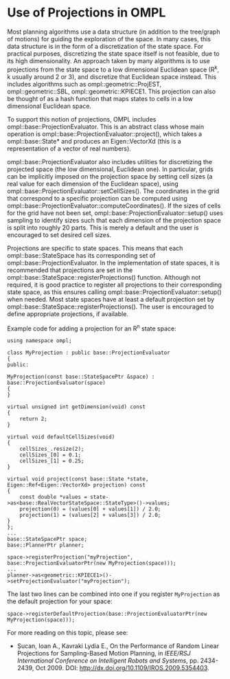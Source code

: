 # Use of Projections in OMPL

Most planning algorithms use a data structure (in addition to the tree/graph of motions) for guiding the exploration of the space. In many cases, this data structure is in the form of a discretization of the state space. For practical purposes, discretizing the state space itself is not feasible, due to its high dimensionality. An approach taken by many algorithms is to use projections from the state space to a low dimensional Euclidean space (R<sup>k</sup>, k usually around 2 or 3), and discretize that Euclidean space instead. This includes algorithms such as ompl::geometric::ProjEST, ompl::geometric::SBL, ompl::geometric::KPIECE1. This projection can also be thought of as a hash function that maps states to cells in a low dimensional Euclidean space.

To support this notion of projections, OMPL includes ompl::base::ProjectionEvaluator. This is an abstract class whose main operation is ompl::base::ProjectionEvaluator::project(), which takes a ompl::base::State* and produces an Eigen::VectorXd (this is a representation of a vector of real numbers).

ompl::base::ProjectionEvaluator also includes utilities for discretizing the projected space (the low dimensional, Euclidean one). In particular, grids can be implicitly imposed on the projection space by setting cell sizes (a real value for each dimension of the Euclidean space), using ompl::base::ProjectionEvaluator::setCellSizes(). The coordinates in the grid that correspond to a specific projection can be computed using ompl::base::ProjectionEvaluator::computeCoordinates(). If the sizes of cells for the grid have not been set, ompl::base::ProjectionEvaluator::setup() uses sampling to identify sizes such that each dimension of the projection space is split into roughly 20 parts. This is merely a default and the user is encouraged to set desired cell sizes.

Projections are specific to state spaces. This means that each ompl::base::StateSpace has its corresponding set of ompl::base::ProjectionEvaluator. In the implementation of state spaces, it is recommended that projections are set in the ompl::base::StateSpace::registerProjections() function. Although not required, it is good practice to register all projections to their corresponding state space, as this ensures calling ompl::base::ProjectionEvaluator::setup() when needed. Most state spaces have at least a default projection set by ompl::base::StateSpace::registerProjections(). The user is encouraged to define appropriate projections, if available.

Example code for adding a projection for an R<sup>n</sup> state space:

~~~{.cpp}
using namespace ompl;

class MyProjection : public base::ProjectionEvaluator
{
public:

MyProjection(const base::StateSpacePtr &space) : base::ProjectionEvaluator(space)
{
}

virtual unsigned int getDimension(void) const
{
    return 2;
}

virtual void defaultCellSizes(void)
{
    cellSizes_.resize(2);
    cellSizes_[0] = 0.1;
    cellSizes_[1] = 0.25;
}

virtual void project(const base::State *state, Eigen::Ref<Eigen::VectorXd> projection) const
{
    const double *values = state->as<base::RealVectorStateSpace::StateType>()->values;
    projection(0) = (values[0] + values[1]) / 2.0;
    projection(1) = (values[2] + values[3]) / 2.0;
}
};
...
base::StateSpacePtr space;
base::PlannerPtr planner;

space->registerProjection("myProjection", base::ProjectionEvaluatorPtr(new MyProjection(space)));
...
planner->as<geometric::KPIECE1>()->setProjectionEvaluator("myProjection");
~~~

The last two lines can be combined into one if you register `MyProjection` as the default projection for your space:

~~~{.cpp}
space->registerDefaultProjection(base::ProjectionEvaluatorPtr(new MyProjection(space)));
~~~

For more reading on this topic, please see:

- Șucan, Ioan A., Kavraki Lydia E., On the Performance of Random Linear Projections for Sampling-Based Motion Planning, in _IEEE/RSJ International Conference on Intelligent Robots and Systems_, pp. 2434-2439, Oct 2009. DOI: <http://dx.doi.org/10.1109/IROS.2009.5354403>.
